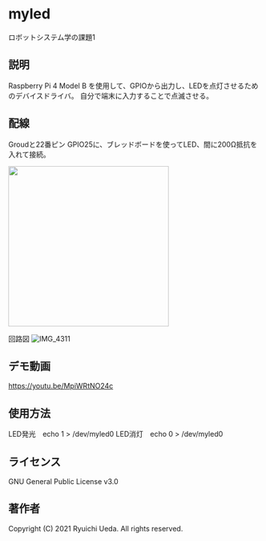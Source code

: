 # myled
ロボットシステム学の課題1

## 説明
Raspberry Pi 4 Model B を使用して、GPIOから出力し、LEDを点灯させるためのデバイスドライバ。
自分で端末に入力することで点滅させる。

## 配線
Groudと22番ピン GPIO25に、ブレッドボードを使ってLED、間に200Ω抵抗を入れて接続。

<img src="https://user-images.githubusercontent.com/93691873/146097169-59c92616-35e7-445e-a3e3-017734a13416.jpg" width="320px">

回路図
![IMG_4311](https://user-images.githubusercontent.com/93691873/146373074-89b9f7fa-d537-4371-8747-0ad10247aa32.jpg)

## デモ動画
https://youtu.be/MpiWRtNO24c

## 使用方法
LED発光　echo 1 > /dev/myled0
LED消灯　echo 0 > /dev/myled0

## ライセンス
GNU General Public License v3.0

## 著作者
Copyright (C) 2021 Ryuichi Ueda. All rights reserved.
